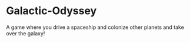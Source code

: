 # Galactic-Odyssey
 A game where you drive a spaceship and colonize other planets and take over the galaxy!
